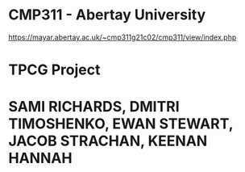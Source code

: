 # CMP311 - Abertay University
https://mayar.abertay.ac.uk/~cmp311g21c02/cmp311/view/index.php
# TPCG Project
# SAMI RICHARDS, DMITRI TIMOSHENKO, EWAN STEWART, JACOB STRACHAN, KEENAN HANNAH
